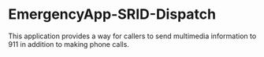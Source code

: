 # EmergencyApp-SRID-Dispatch
This application provides a way for callers to send multimedia information to 911 in addition to making phone calls.
